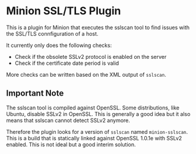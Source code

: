 Minion SSL/TLS Plugin
=====================

This is a plugin for Minion that executes the sslscan tool to find issues with the SSL/TLS connfiguration of a host.

It currently only does the following checks:

* Check if the obsolete SSLv2 protocol is enabled on the server
* Check if the certificate date period is valid

More checks can be written based on the XML output of `sslscan`.

Important Note
--------------

The sslscan tool is compiled against OpenSSL. Some distributions, like Ubuntu, disable SSLv2 in OpenSSL. This is generally a good idea but it also means that sslscan cannot detect SSLv2 anymore.

Therefore the plugin looks for a version of `sslscan` named `minion-sslscan`. This is a build that is statically linked against OpenSSL 1.0.1e with SSLv2 enabled. This is not ideal but a good interim solution.

